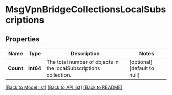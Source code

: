 # MsgVpnBridgeCollectionsLocalSubscriptions

## Properties
Name | Type | Description | Notes
------------ | ------------- | ------------- | -------------
**Count** | **int64** | The total number of objects in the localSubscriptions collection. | [optional] [default to null]

[[Back to Model list]](../README.md#documentation-for-models) [[Back to API list]](../README.md#documentation-for-api-endpoints) [[Back to README]](../README.md)

